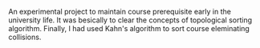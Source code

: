 An experimental project to maintain course prerequisite early in the university life. It was besically to clear the concepts of topological sorting algorithm. Finally, I had used Kahn's algorithm to sort course eleminating collisions.
